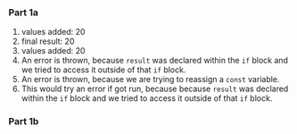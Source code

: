 ### Part 1a
1) values added:  20
2) final result:  20
3) values added:  20
4) An error is thrown, because `result` was declared within the `if` block and we tried to access it outside of that `if` block.
5) An error is thrown, because we are trying to reassign a `const` variable.
6) This would try an error if got run, because because `result` was declared within the `if` block and we tried to access it outside of that `if` block.

### Part 1b
